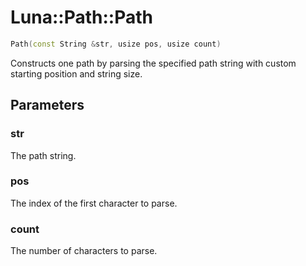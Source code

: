 # Luna::Path::Path

```c++
Path(const String &str, usize pos, usize count)
```

Constructs one path by parsing the specified path string with custom starting position and string size. 



## Parameters
### str
The path string. 

### pos
The index of the first character to parse. 

### count
The number of characters to parse. 

